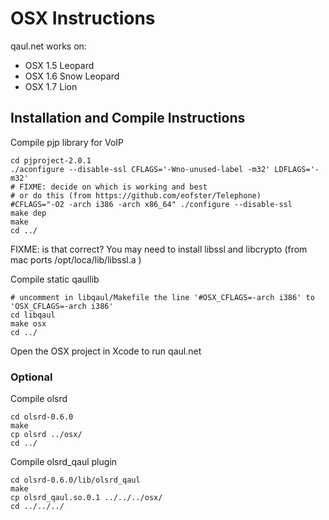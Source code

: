OSX Instructions
================

qaul.net works on:
* OSX 1.5 Leopard
* OSX 1.6 Snow Leopard
* OSX 1.7 Lion


Installation and Compile Instructions
--------------------------------------

Compile pjp library for VoIP

    cd pjproject-2.0.1
    ./aconfigure --disable-ssl CFLAGS='-Wno-unused-label -m32' LDFLAGS='-m32'
    # FIXME: decide on which is working and best
    # or do this (from https://github.com/eofster/Telephone)
    #CFLAGS="-O2 -arch i386 -arch x86_64" ./configure --disable-ssl
    make dep
    make
    cd ../

FIXME: is that correct?
You may need to install libssl and libcrypto (from mac ports /opt/loca/lib/libssl.a )


Compile static qaullib

    # uncomment in libqaul/Makefile the line '#OSX_CFLAGS=-arch i386' to 'OSX_CFLAGS=-arch i386'
    cd libqaul
    make osx
    cd ../

Open the OSX project in Xcode to run qaul.net


### Optional

Compile olsrd

    cd olsrd-0.6.0
    make
    cp olsrd ../osx/
    cd ../

Compile olsrd_qaul plugin

    cd olsrd-0.6.0/lib/olsrd_qaul
    make
    cp olsrd_qaul.so.0.1 ../../../osx/
    cd ../../../
